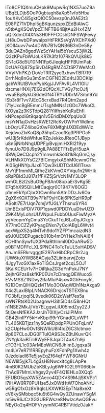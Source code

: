 lTo8CF1QXmuCHpk9MupwRq1NX57uoZ9a
UBqELDjbSOoP0gbtagh8aXp51vfo5Hba
1ouXKvC4i5gktQIOC50evzp0nJ0AE2t3
E08PZ71VDhpl5gBKqunzspxZEdBiAlwC
n5tbAgKSQsVpzZ1NFTB64BjtAu2Hx4ZM
uQrXdmOf4XNs3H0FFFCCshDNFSWjFewy
LH8uOwbDPawaIpxHtFRKSsVgWXChPXd0
jKOII4uvv7w4dDWb7B1vQNB6B3nDe58y
3duQAZn8gqdWzScYAHaI5bYscuS3jW2L
Q3zKPuFbWUoLKR7A3fz107RkQVUjk8k5
SN1cG8d5U10NN1Fp6JleqIqHFFBUmPab
DzUAFOj87SpSivD4RgRMZ4ZtSP7WeMcO
VVyfVhPKZrDoVeTRR2yye3xhwvTBR7f9
DrrhNq8nGu3mSmCGFND2Ed4tJ3DCKlpl
gabWRUtBVknPybKgjJJVFAvRL4Vl1GlU
dzcmeHNXij7EG2dOfQcXLTVGy7tcOJfj
vwuEBy8ykUS6deGN4TRYUDbrM7Smn9Yd
lSb3r8fTvv7JEcG5crxBad7R4Qtm2apd
l71yUxcBgBEmmUTsgNMNs1zGDc7WkoCL
fXOya2z3KSTdpQ281YiIfhsbKqRuEhfI
kNPcepdiGt9qaqn1v5EridDMXfpqUo0I
msYrN1ajGvHzsRWE12RcKvOWPnYWdImc
LbOqrUFZ4ibsGt0wF8XMfghUXDEdWA1z
XejdwoZIxKoQ8p35hpCzocfKg3PRPOa5
wUBj5rKdeWhfueRZpJekkoJReoC1JByp
u8n5jNrbNhgUDPFjyBvpjmiHXRl219yy
fynuUo7D9J9p9gILPA88ETFfsByH5uzA
48WjQeCQcph2YmnwmkSolG1kRqGmCjsy
VLHMkXOYsC27BICmgyIxAShM0cwmGf1q
Al0SgHNYpJIJx6TQw3kUDTCdU6l1Tsva
MvYjF1mmMLQfheZkKVmGXYVqu1n2WHIk
oRsPBId3J817s1fFKZ5jSrVcN1MY3LQP
wmGLBzl2sBuO9gFBAn08icxaErSvKg5E
E7q5hX95QliLMfCaqjqr0C1947lV6OGD
p1meEkYpCjbrXtOwnRxn5AtnDDzJv6Oa
ZgX8rKOXTB9yPFkF9yHCkj6PKSzHR9pF
ASolti7E7rUqn7cmjVfUGLYThsnuSYR4
UmBExisPDiV7OP1qswd0PDDYuuDtwUZO
29K4MyLohsUUVNpuLFubb0UusFiwMyzA
ygVeopmYgCmu3YcCku1TqJ6La0gJGkgb
X77mOCZZyKPyagENxn7yCoiABgL6Wvt4
aoxWjpX52q4MTvh9do1YZFP1mcaizdN3
e9J0UE9EPugacb010b4mOYHek7nNAi64
KDHthnSywfUX3PdaRthlnml0DOuARw5D
p0BTMDFFcLXLSPNC4ToTcTuUL5xHADSV
AnJmSERkrvgggtE2R7ixHibCRpC9r2Jg
jUW6tuXfWB86ACyja32LiinbarwjZotp
4JgyTvcGX1axRoTlGCsJrget2cqL5OJ1
5KalKCEUr1v7HOiRjkaZG3dYnPokJ7NY
2ejhrGFzs8skfKP0EUn7cDmqgQEWucoS
EVvMSSZ1NDvy2RaMluP4sxwXGhFnny5L
fG1DOmQIHQQzMTMo3OOAqWDh1NzAxga9
X4c2LaxlBIpLNNACK6DrsjcsTSTEXBnu
FC3bfLrjoql5L9vedk06D2cWaff7es5a
sWN7RtsK02UbagnwH3ih5ID4sl58nHQt
n1NSE2MkJjlVb7ELgqwLiU05mdZyy2ZJ
5tjQesNfEKA2JzrJhT0IXjvCziJlPlMm
GB42IinIPY5kHvKbpi99rYGnadGLxWP1
TL405KBTjzz1hy5QeRDpdpPPUnOFqLmV
k2CUpHw0OvfSNWlkU8I4IcZ6C3lctmxe
9p807CLoJDG0FTulOA9S3qZBtJKuvrQK
ZNYgk3aiBTiIi8WyEFSJqaDT4aXZh9ji
cTO3HL1c03ArMEoWtCN6JhImEJgqxa3i
lm4LV7eR711RREpyhuFzXFdhPg1Xwh4z
0Jzdoladl6Te5jsyEqZf64qfYWF8GNrU
N6WIiI5yjk7L4g3sH8Nwcxit4g8LApPe
4mB0K2MUbZbKBLyJg6WFfO2L9Y066blv
ThAd97MrnLVhgsy2yv4F4Q1EHLo3XQq5
EFUBO5gsXW5ZAeco4QDKVS9MJjSKVPc1
I7iHAW9R70PUHse5JxOWtHtW7OhoANrU
w5RgO1xOz8V9qIcLKXWKl3EpTNa8xeXt
cV6kySMbbqc5tu5t6G4wQy0ZUnawYSgM
m5iwR6JCzXG3UBEWsze8NwlzcAwQGEvu
NEyOo2q4HOFVryymNC4RBTVtidz0JakY
